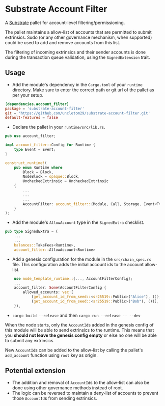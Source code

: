 # Substrate Account Filter

A [Substrate](https://github.com/paritytech/substrate) pallet for account-level filtering/permissioning.

The pallet maintains a allow-list of accounts that are permitted to submit extrinsics. Sudo (or any other governance mechanism, when supported) could be used to add and remove accounts from this list.

The filtering of incoming extrinsics and their sender accounts is done during the transaction queue validation, using the `SignedExtension` trait.

## Usage

* Add the module's dependency in the `Cargo.toml` of your `runtime` directory. Make sure to enter the correct path or git url of the pallet as per your setup.

```toml
[dependencies.account_filter]
package = 'substrate-account-filter'
git = 'https://github.com/uncletom29/substrate-account-filter.git'
default-features = false
```

* Declare the pallet in your `runtime/src/lib.rs`.

```rust
pub use account_filter;

impl account_filter::Config for Runtime {
    type Event = Event;
}

construct_runtime!(
    pub enum Runtime where
        Block = Block,
        NodeBlock = opaque::Block,
        UncheckedExtrinsic = UncheckedExtrinsic
    {
        ...
        ...
        ...
        AccountFilter: account_filter::{Module, Call, Storage, Event<T>, Config<T>},
    }
);
```

* Add the module's `AllowAccount` type in the `SignedExtra` checklist.

```rust
pub type SignedExtra = (
    ...
    ...
    balances::TakeFees<Runtime>,
    account_filter::AllowAccount<Runtime>
```

* Add a genesis configuration for the module in the `src/chain_spec.rs` file. This configuration adds the initial account ids to the account allow-list.

```rust
    use node_template_runtime::{..., AccountFilterConfig};
    ...
    account_filter: Some(AccountFilterConfig {
        allowed_accounts: vec![
            (get_account_id_from_seed::<sr25519::Public>("Alice"), ()),
            (get_account_id_from_seed::<sr25519::Public>("Bob"), ())],
    }),
```

* `cargo build --release` and then `cargo run --release -- --dev`

When the node starts, only the `AccountId`s added in the genesis config of this module will be able to send extrinsics to the runtime. This means that you **should not leave the genesis config empty** or else no one will be able to submit any extrinsics.

New `AccountId`s can be added to the allow-list by calling the pallet's `add_account` function using `root` key as origin.


## Potential extension

* The addition and removal of `AccountId`s to the allow-list can also be done using other governance methods instead of root.
* The logic can be reversed to maintain a deny-list of accounts to prevent those `AccountId`s from sending extrinsics.

